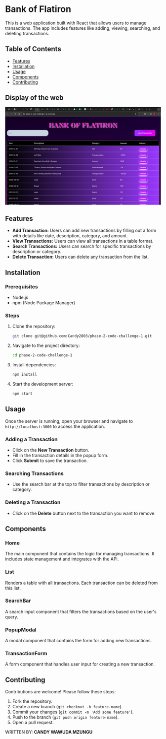 # Bank of Flatiron 

This is a web application built with React that allows users to manage transactions. The app includes features like adding, viewing, searching, and deleting transactions.

## Table of Contents
- [Features](#features)
- [Installation](#installation)
- [Usage](#usage)
- [Components](#components)
- [Contributing](#contributing)

## Display of the web
![screenshot](./images/Screenshot%202024-08-08%20at%2014.31.00.png)

## Features
- **Add Transaction:** Users can add new transactions by filling out a form with details like date, description, category, and amount.
- **View Transactions:** Users can view all transactions in a table format.
- **Search Transactions:** Users can search for specific transactions by description or category.
- **Delete Transaction:** Users can delete any transaction from the list.

## Installation

### Prerequisites
- Node.js
- npm (Node Package Manager)

### Steps
1. Clone the repository:
    ```bash
    git clone git@github.com:Candy2803/phase-2-code-challenge-1.git
    ```
2. Navigate to the project directory:
    ```bash
    cd phase-2-code-challenge-1
    ```
3. Install dependencies:
    ```bash
    npm install
    ```
4. Start the development server:
    ```bash
    npm start
    ```

## Usage
Once the server is running, open your browser and navigate to `http://localhost:3000` to access the application. 

### Adding a Transaction
- Click on the **New Transaction** button.
- Fill in the transaction details in the popup form.
- Click **Submit** to save the transaction.

### Searching Transactions
- Use the search bar at the top to filter transactions by description or category.

### Deleting a Transaction
- Click on the **Delete** button next to the transaction you want to remove.

## Components

### Home
The main component that contains the logic for managing transactions. It includes state management and integrates with the API.

### List
Renders a table with all transactions. Each transaction can be deleted from this list.

### SearchBar
A search input component that filters the transactions based on the user's query.

### PopupModal
A modal component that contains the form for adding new transactions.

### TransactionForm
A form component that handles user input for creating a new transaction.

## Contributing
Contributions are welcome! Please follow these steps:
1. Fork the repository.
2. Create a new branch (`git checkout -b feature-name`).
3. Commit your changes (`git commit -m 'Add some feature'`).
4. Push to the branch (`git push origin feature-name`).
5. Open a pull request.

WRITTEN BY: **CANDY WAWUDA MZUNGU**
